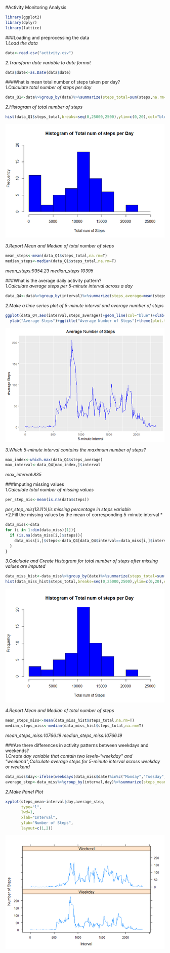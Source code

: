 

#Activity Monitoring Analysis  

```r
library(ggplot2)
library(dplyr)
library(lattice)
```

###Loading and preprocessing the data  
*1.Load the data*    

```r
data<-read.csv("activity.csv")
```
*2.Transform date variable to date format*    

```r
data$date<-as.Date(data$date)
```
###What is mean total number of steps taken per day?  
*1.Calculate total number of steps per day*    

```r
data_Q1<-data%>%group_by(date)%>%summarize(steps_total=sum(steps,na.rm=T))%>%select(date,steps_total)
```
*2.Histogram of total number of steps*    

```r
hist(data_Q1$steps_total,breaks=seq(0,25000,2500),ylim=c(0,20),col="blue",xlab="Total num of Steps",main="Histogram of Total num of steps per Day")
```

![](PA1_template_files/figure-html/hist1-1.png)<!-- -->



*3.Report Mean and Median of total number of steps*    

```r
mean_steps<-mean(data_Q1$steps_total,na.rm=T)
median_steps<-median(data_Q1$steps_total,na.rm=T)
```
*mean_steps:9354.23  median_steps 10395*    

###What is the average daily activity pattern?  
*1.Calculate average steps per 5-minute interval across a day*    

```r
data_Q4<-data%>%group_by(interval)%>%summarize(steps_average=mean(steps,na.rm=T))%>%select(interval,steps_average)
```
*2.Make a time series plot of 5-minute interval and average number of steps*     

```r
ggplot(data_Q4,aes(interval,steps_average))+geom_line(col="blue")+xlab("5-minute Interval")+
  ylab("Average Steps")+ggtitle("Average Number of Steps")+theme(plot.title = element_text(hjust = 0.5))
```

![](PA1_template_files/figure-html/hist2-1.png)<!-- -->



*3.Which 5-minute interval contains the maximum number of steps?*    

```r
max_index<-which.max(data_Q4$steps_average)
max_interval<-data_Q4[max_index,]$interval
```
*max_interval:835*    

###Imputing missing values  
*1.Calculate total number of missing values*    

```r
per_step_mis<-mean(is.na(data$steps))
```
*per_step_mis(13.11%)is missing percentage in steps variable*      
*2.Fill the missing values by the mean of corresponding 5-minute interval *   

```r
data_miss<-data
for (i in 1:dim(data_miss)[1]){
  if (is.na(data_miss[i,]$steps)){
    data_miss[i,]$steps<-data_Q4[data_Q4$interval==data_miss[i,]$interval,]$steps_average
  }
}
```
*3.Calcluate and Create Histogram for total number of steps after missing values are imputed*    

```r
data_miss_hist<-data_miss%>%group_by(date)%>%summarize(steps_total=sum(steps))%>%select(date,steps_total)
hist(data_miss_hist$steps_total,breaks=seq(0,25000,2500),ylim=c(0,20),col="blue",xlab="Total num of Steps",main="Histogram of Total num of steps per Day")
```

![](PA1_template_files/figure-html/hist3-1.png)<!-- -->



*4.Report Mean and Median of total number of steps*     

```r
mean_steps_miss<-mean(data_miss_hist$steps_total,na.rm=T)
median_steps_miss<-median(data_miss_hist$steps_total,na.rm=T)
```
*mean_steps_miss:10766.19  median_steps_miss:10766.19*  

###Are there differences in activity patterns between weekdays and weekends?    
*1.Create day variable that contain two levels-"weekday" and "weekend";Calculate average steps for 5-minute interval across weekday or weekend*    

```r
data_miss$day<-ifelse(weekdays(data_miss$date)%in%c("Monday","Tuesday","Thursday","Wednesday","Friday"),"Weekday","Weekend")
average_step<-data_miss%>%group_by(interval,day)%>%summarize(steps_mean=mean(steps))%>%select(day,steps_mean,interval)
```
*2.Make Panel Plot*    

```r
xyplot(steps_mean~interval|day,average_step,
       type="l",
       lwd=1,
       xlab="Interval",
       ylab="Number of Steps",
       layout=c(1,2))
```

![](PA1_template_files/figure-html/panel-1.png)<!-- -->
